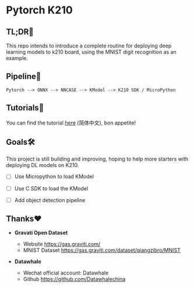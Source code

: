 # Pytorch K210

## TL;DR🚀

This repo intends to introduce a complete routine for deploying deep learning models to k210 board, using the MNIST digit recognition as an example.



## Pipeline🧐

```
Pytorch --> ONNX --> NNCASE --> KModel --> K210 SDK / MicroPython
```



## Tutorials📖

You can find the tutorial [here](http://qiangzibro.com/2021/12/01/cvaio/) (简体中文), bon appetite!



## Goals🛠

This project is still building and improving, hoping to help more starters with deploying DL models on K210.

- [ ] Use Micropython to load KModel
- [ ] Use C SDK to load the KModel
- [ ] Add object detection pipeline



## Thanks❤️

- **Gravati Open Dataset**
  - Website https://gas.graviti.com/
  - MNIST Dataset https://gas.graviti.com/dataset/qiangzibro/MNIST

- **Datawhale** 
  - Wechat official account: Datawhale
  - Github https://github.com/Datawhalechina